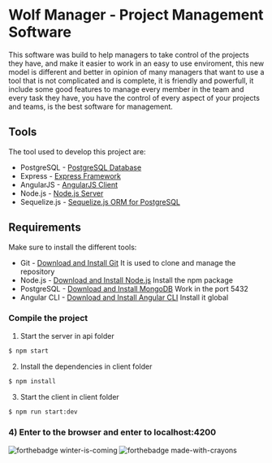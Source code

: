 # Wolf Manager - Project Management Software

This software was build to help managers to take control of the projects they have, and
make it easier to work in an easy to use enviroment, this new model is different and better in opinion of many managers that want to use a tool that is not complicated and is complete, it is friendly and powerfull, it include some good features to manage every member in the team and every task they have, you have the control of every aspect of your projects and teams, is the best software for management.

## Tools
The tool used to develop this project are:
* PostgreSQL - [PostgreSQL Database](https://www.postgresql.org/) 
* Express - [Express Framework](http://expressjs.com/)
* AngularJS - [AngularJS Client](http://angularjs.org/)
* Node.js - [Node.js Server](http://nodejs.org/)
* Sequelize.js - [Sequelize.js ORM for PostgreSQL](http://docs.sequelizejs.com/)

## Requirements
Make sure to install the different tools:
* Git - [Download and Install Git](https://git-scm.com/downloads) It is used to clone and manage the repository
* Node.js - [Download and Install Node.js](https://nodejs.org/en/download/) Install the npm package
* PostgreSQL - [Download and Install MongoDB](https://www.postgresql.org/download/) Work in the port 5432
* Angular CLI - [Download and Install Angular CLI](https://cli.angular.io/) Install it global

### Compile the project

1) Start the server in api folder

```bash
$ npm start
```

2) Install the dependencies in client folder

```bash
$ npm install
```

3) Start the client in client folder

```bash
$ npm run start:dev
```

### 4) Enter to the browser and enter to localhost:4200

![forthebadge winter-is-coming](http://forthebadge.com/images/badges/winter-is-coming.svg)
![forthebadge made-with-crayons](http://forthebadge.com/images/badges/made-with-crayons.svg)


